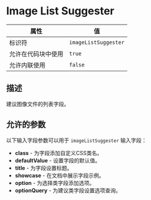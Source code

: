 # Image List Suggester

| 属性 | 值 |
|------|----|
| 标识符 | `imageListSuggester` |
| 允许在代码块中使用 | `true` |
| 允许内联使用 | `false` |

## 描述

建议图像文件的列表字段。

## 允许的参数

以下输入字段参数可以用于 `imageListSuggester` 输入字段：

- **class** - 为字段添加自定义CSS类名。
- **defaultValue** - 设置字段的默认值。
- **title** - 为字段设置标题。
- **showcase** - 在文档中展示字段示例。
- **option** - 为选择类字段添加选项。
- **optionQuery** - 为建议类字段设置选项查询。
